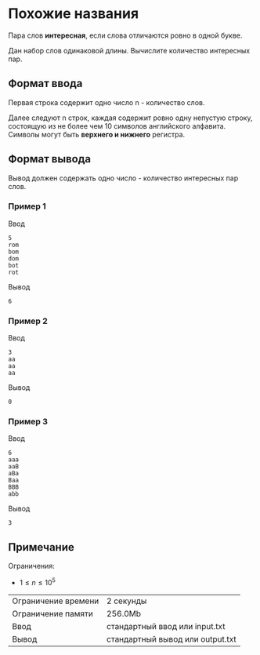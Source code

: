 # Похожие названия

Пара слов **интересная**, если слова отличаются ровно в одной букве.

Дан набор слов одинаковой длины. Вычислите количество интересных пар.

## Формат ввода

Первая строка содержит одно число n - количество слов.

Далее следуют n строк, каждая содержит ровно одну непустую строку, состоящую из не более чем 10 символов английского алфавита. Символы могут быть **верхнего и нижнего** регистра.

## Формат вывода

Вывод должен содержать одно число - количество интересных пар слов.

### Пример 1

Ввод

    5
    rom
    bom
    dom
    bot
    rot
    

Вывод

    6
    

### Пример 2

Ввод

    3
    aa
    aa
    aa
    

Вывод

    0
    

### Пример 3

Ввод

    6
    aaa
    aaB
    aBa
    Baa
    BBB
    abb
    

Вывод

    3
    

## Примечание

Ограничения:

*   $1 \leq n \leq 10^5$



<table>
 <tr class="time-limit">
    <td class="property-title">Ограничение времени</td>
    <td>2&nbsp;секунды</td>
 </tr>
 <tr class="memory-limit">
    <td class="property-title">Ограничение памяти</td>
    <td>256.0Mb</td>
 </tr>
 <tr class="input-file">
    <td class="property-title">Ввод</td>
    <td colspan="1">стандартный ввод или input.txt</td>
 </tr>
 <tr class="output-file">
    <td class="property-title">Вывод</td>
    <td colspan="1">стандартный вывод или output.txt</td>
 </tr>
</table>
